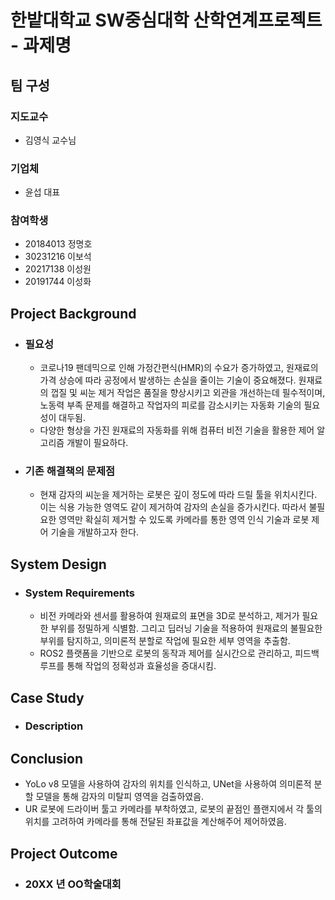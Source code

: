 # 한밭대학교 SW중심대학 산학연계프로젝트 - 과제명

## **팀 구성**
### 지도교수
 - 김영식 교수님

### 기업체 
 - 윤섭 대표

### 참여학생
 - 20184013 정명호
 - 30231216 이보석
 - 20217138 이성원
 - 20191744 이성화

## Project Background
- ### 필요성
  - 코로나19 팬데믹으로 인해 가정간편식(HMR)의 수요가 증가하였고, 원재료의 가격 상승에 따라 공정에서 발생하는 손실을 줄이는 기술이 중요해졌다. 원재료의 껍질 및 씨눈 제거 작업은 품질을 향상시키고 외관을 개선하는데 필수적이며, 노동력 부족 문제를 해결하고 작업자의 피로를 감소시키는 자동화 기술의 필요성이 대두됨.
  - 다양한 형상을 가진 원재료의 자동화를 위해 컴퓨터 비전 기술을 활용한 제어 알고리즘 개발이 필요하다.
- ### 기존 해결책의 문제점
  - 현재 감자의 씨눈을 제거하는 로봇은 깊이 정도에 따라 드릴 툴을 위치시킨다. 이는 식용 가능한 영역도 같이 제거하여 감자의 손실을 증가시킨다. 따라서 불필요한 영역만 확실히 제거할 수 있도록 카메라를 통한 영역 인식 기술과 로봇 제어 기술을 개발하고자 한다.
  
## System Design
  - ### System Requirements
    - 비전 카메라와 센서를 활용하여 원재료의 표면을 3D로 분석하고, 제거가 필요한 부위를 정밀하게 식별함. 그리고 딥러닝 기술을 적용하여 원재료의 불필요한 부위를 탐지하고, 의미론적 분할로 작업에 필요한 세부 영역을 추출함.
    - ROS2 플랫폼을 기반으로 로봇의 동작과 제어를 실시간으로 관리하고, 피드백 루프를 통해 작업의 정확성과 효율성을 증대시킴.
    

## Case Study
  - ### Description
  
## Conclusion
  - YoLo v8 모델을 사용하여 감자의 위치를 인식하고, UNet을 사용하여 의미론적 분할 모델을 통해 감자의 미탈피 영역을 검출하였음.
  - UR 로봇에 드라이버 툴고 카메라를 부착하였고, 로봇의 끝점인 플랜지에서 각 툴의 위치를 고려하여 카메라를 통해 전달된 좌표값을 계산해주어 제어하였음.
  
## Project Outcome
- ### 20XX 년 OO학술대회 
